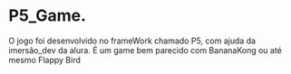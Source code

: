# P5_Game.
O jogo foi desenvolvido no frameWork chamado P5, com ajuda da imersão_dev da alura. É um game bem parecido com BananaKong ou até mesmo Flappy Bird

